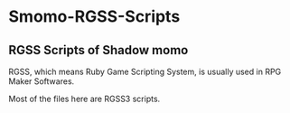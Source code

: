 Smomo-RGSS-Scripts
==================

RGSS Scripts of Shadow momo
------------------


RGSS, which means Ruby Game Scripting System, is usually used in RPG Maker Softwares.

Most of the files here are RGSS3 scripts.
